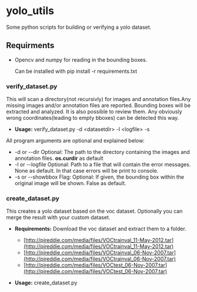 # yolo_utils

Some python scripts for building or verifying a yolo dataset.

## Requirments
* Opencv and numpy for reading in the bounding boxes.

  Can be installed with pip install -r requirements.txt

### verify_dataset.py
This will scan a directory(not recursivly) for images and annotation files.Any missing images and/or annotation files are reported.
Bounding boxes will be extracted and analyzed. It is also possible to review them.
Any obviously wrong coordinates(leading to empty bboxes) can be detected this way.

* **Usage:**
verify_dataset.py -d &lt;datasetdir&gt; -l &lt;logfile&gt; -s

All program arguments are optional and explained below:

* -d or --dir Optional: The path to the directory containing the images and annotation files. **os.curdir** as default
* -l or --logfile Optional: Path to a file that will contain the error messages. None as default. In that case errors will be print to console.
* -s or --showbbox Flag: Optional: If given, the bounding box within the original image will be shown. False as default.


### create_dataset.py
This creates a yolo dataset based on the voc dataset. Optionally you can merge the result with your custom dataset.

* **Requirements:**
Download the voc dataset and extract them to a folder.
    * [http://pjreddie.com/media/files/VOCtrainval_11-May-2012.tar](http://pjreddie.com/media/files/VOCtrainval_11-May-2012.tar)
    * [http://pjreddie.com/media/files/VOCtrainval_06-Nov-2007.tar](http://pjreddie.com/media/files/VOCtrainval_06-Nov-2007.tar)
    * [http://pjreddie.com/media/files/VOCtest_06-Nov-2007.tar](http://pjreddie.com/media/files/VOCtest_06-Nov-2007.tar)

* **Usage:**
create_dataset.py




    
    
    

